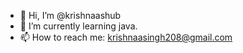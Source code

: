 - 👋 Hi, I’m @krishnaashub
- 🌱 I’m currently learning java.
- 📫 How to reach me: krishnaasingh208@gmail.com
  

<!---
krishnaashub/krishnaashub is a ✨ special ✨ repository because its `README.md` (this file) appears on your GitHub profile.
You can click the Preview link to take a look at your changes.
--->
